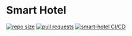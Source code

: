 # Smart Hotel

[![repo size](https://img.shields.io/github/repo-size/u18034332/smart-hotel)](https://github.com/u18034332/smart-hotel)
[![pull requests](https://img.shields.io/github/issues-pr/u18034332/smart-hotel)](https://github.com/u18034332/smart-hotel/pulls)
[![smart-hotel CI/CD](https://github.com/u18034332/smart-hotel/actions/workflows/dev.yaml/badge.svg)](https://github.com/u18034332/smart-hotel/actions/workflows/dev.yaml)


